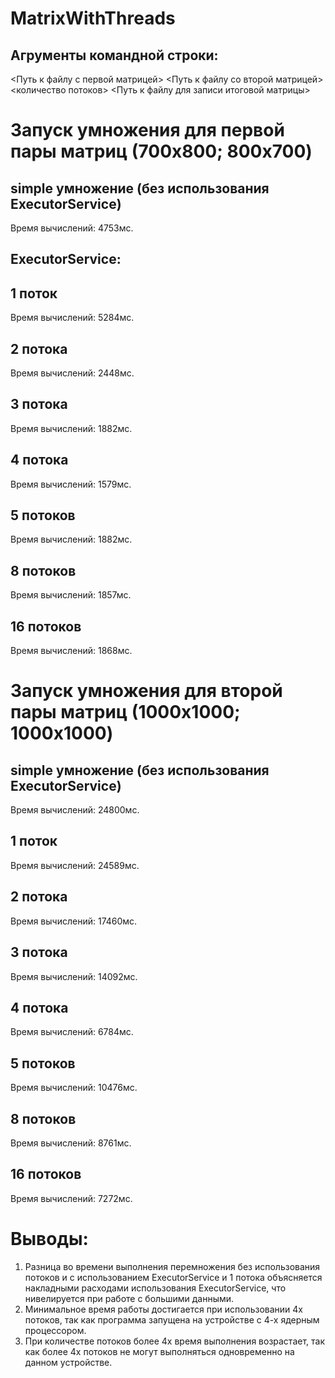 # MatrixWithThreads
## Агрументы командной строки:
<Путь к файлу с первой матрицей> <Путь к файлу со второй матрицей> <количество потоков> <Путь к файлу для записи итоговой матрицы>
# Запуск умножения для первой пары матриц (700x800; 800x700)
## simple умножение (без использования ExecutorService) 
Время вычислений: 4753мс.
## ExecutorService:
## 1 поток 
Время вычислений: 5284мс.
## 2 потока 
Время вычислений: 2448мс.
## 3 потока 
Время вычислений: 1882мс.
## 4 потока 
Время вычислений: 1579мс.
## 5 потоков 
Время вычислений: 1882мс.
## 8 потоков 
Время вычислений: 1857мс.
## 16 потоков 
Время вычислений: 1868мс.
# Запуск умножения для второй пары матриц (1000x1000; 1000x1000)
## simple умножение (без использования ExecutorService) 
Время вычислений: 24800мс.
## 1 поток
Время вычислений: 24589мс.
## 2 потока 
Время вычислений: 17460мс.
## 3 потока 
Время вычислений: 14092мс.
## 4 потока 
Время вычислений: 6784мс.
## 5 потоков 
Время вычислений: 10476мс.
## 8 потоков 
Время вычислений: 8761мс.
## 16 потоков 
Время вычислений: 7272мс.

# Выводы:
1. Разница во времени выполнения перемножения без использования потоков и с использованием ExecutorService и 1 потока объясняется накладными расходами использования ExecutorService, что нивелируется при работе с большими данными.
2. Минимальное время работы достигается при использовании 4х потоков, так как программа запущена на устройстве с 4-х ядерным процессором.
3. При количестве потоков более 4х время выполнения возрастает, так как более 4х потоков не могут выполняться одновременно на данном устройстве.  
